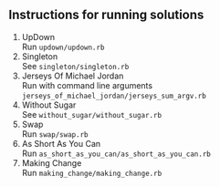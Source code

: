 ## Instructions for running solutions

1. UpDown <br/>
Run `updown/updown.rb`
2. Singleton <br/>
See `singleton/singleton.rb`
3. Jerseys Of Michael Jordan <br/>
Run with command line arguments `jerseys_of_michael_jordan/jerseys_sum_argv.rb`
4. Without Sugar <br/>
See `without_sugar/without_sugar.rb`
5. Swap <br/>
Run `swap/swap.rb`
6. As Short As You Can <br/>
Run `as_short_as_you_can/as_short_as_you_can.rb`
7. Making Change <br/>
Run `making_change/making_change.rb`
